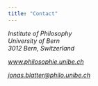 ```yaml
---
title: "Contact"
---
```


<address>
  <p>Institute of Philosophy<br>
     University of Bern<br>
     3012 Bern, Switzerland</p>
  <p><a href="https://www.philosophie.unibe.ch"><i class="fa fa-globe" aria-hidden="true"></i> www.philosophie.unibe.ch</a></p>
  <p><a href="mailto:jonas.blatter@philo.unibe.ch"><i class="fa fa-envelope-o" aria-hidden="true"></i> jonas.blatter@philo.unibe.ch</a></p>
</address>
